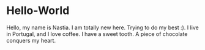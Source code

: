 # Hello-World

Hello, my name is Nastia. I am totally new here. Trying to do my best :). I live in Portugal, and I love coffee.
I have a sweet tooth. A piece of chocolate conquers my heart.
